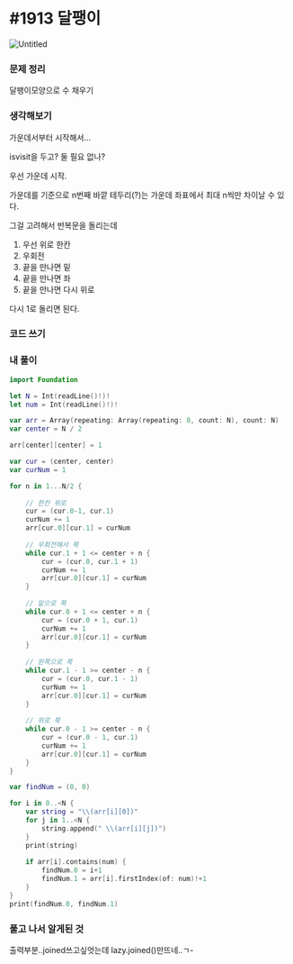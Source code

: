 # **#1913 달팽이**

![Untitled](https://s3-us-west-2.amazonaws.com/secure.notion-static.com/3cf11392-89f4-48b0-9379-9a1ecc9a3e07/Untitled.png)

### **문제 정리**

달팽이모양으로 수 채우기

### **생각해보기**

가운데서부터 시작해서...

isvisit을 두고? 둘 필요 없나?

우선 가운데 시작.

가운데를 기준으로 n번째 바깥 테두리(?)는 가운데 좌표에서 최대 n씩만 차이날 수 있다.

그걸 고려해서 반복문을 돌리는데

1. 우선 위로 한칸
2. 우회전
3. 끝을 만나면 밑
4. 끝을 만나면 좌
5. 끝을 만나면 다시 위로

다시 1로 돌리면 된다.

### **코드 쓰기**

### **내 풀이**

```swift
import Foundation

let N = Int(readLine()!)!
let num = Int(readLine()!)!

var arr = Array(repeating: Array(repeating: 0, count: N), count: N)
var center = N / 2

arr[center][center] = 1

var cur = (center, center)
var curNum = 1

for n in 1...N/2 {
    
    // 한칸 위로
    cur = (cur.0-1, cur.1)
    curNum += 1
    arr[cur.0][cur.1] = curNum
    
    // 우회전해서 쭉
    while cur.1 + 1 <= center + n {
        cur = (cur.0, cur.1 + 1)
        curNum += 1
        arr[cur.0][cur.1] = curNum
    }
    
    // 밑으로 쭉
    while cur.0 + 1 <= center + n {
        cur = (cur.0 + 1, cur.1)
        curNum += 1
        arr[cur.0][cur.1] = curNum
    }
    
    // 왼쪽으로 쭉
    while cur.1 - 1 >= center - n {
        cur = (cur.0, cur.1 - 1)
        curNum += 1
        arr[cur.0][cur.1] = curNum
    }
    
    // 위로 쭉
    while cur.0 - 1 >= center - n {
        cur = (cur.0 - 1, cur.1)
        curNum += 1
        arr[cur.0][cur.1] = curNum
    }
}

var findNum = (0, 0)

for i in 0..<N {
    var string = "\\(arr[i][0])"
    for j in 1..<N {
        string.append(" \\(arr[i][j])")
    }
    print(string)
    
    if arr[i].contains(num) {
        findNum.0 = i+1
        findNum.1 = arr[i].firstIndex(of: num)!+1
    }
}
print(findNum.0, findNum.1)
```

### **풀고 나서 알게된 것**

출력부분..joined쓰고싶엇는데 lazy.joined()만뜨네..ㄱ-
